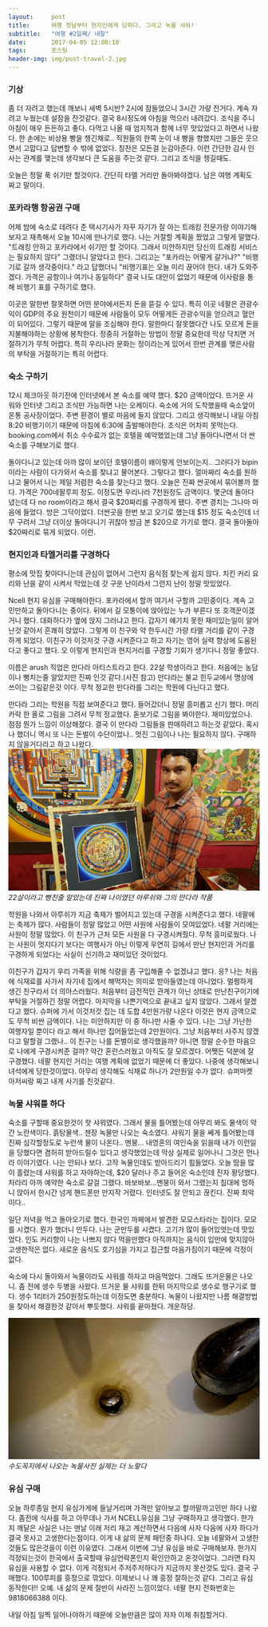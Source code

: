 ```yaml
---          
layout:	    post          
title: 	    여행 첫날부터 현지인에게 당하다. 그리고 녹물 샤워!
subtitle:   "여행 #2일째/ 네팔"          
date:       2017-04-05 12:00:10   
tags:       포스팅          
header-img: img/post-travel-2.jpg
---          
```

  

### 기상
좀 더 자려고 했는데 깨보니 새벽 5시반? 2시에 잠들었으니 3시간 가량 잔거다. 계속 자려고 누웠는데 설잠을 잔것같다. 결국 8시정도에 아침을 먹으러 내려갔다. 조식을 주니 아침이 매우 든든하고 좋다. 다먹고 나올 때 엄지척과 함께 너무 맛있었다고 하면서 나왔다. 한 손에는 비상용 빵을 챙긴채로.. 직원들의 한쪽 눈이 내 빵을 향했지만 그들은 웃으면서 고맙다고 답변할 수 밖에 없었다. 칭찬은 모든걸 눈감아준다. 이런 간단한 감사 인사는 관계를 맺는데 생각보다 큰 도움을 주는것 같다. 그리고 조식을 챙길때도.

오늘은 정말 푹 쉬기만 할것이다. 간단히 타멜 거리만 돌아봐야겠다. 남은 여행 계획도 짜고 말이다.

### 포카라행 항공권 구매
어제 밤에 숙소로 데려다 준 택시기사가 자꾸 자기가 잘 아는 트래킹 전문가랑 이야기해보자고 재촉해서 오늘 10시에 만나기로 했다. 나는 거절할 계획을 짰었고 그렇게 말했다. "트래킹 안하고 포카라에서 쉬기만 할 것이다. 그래서 미안하지만 당신의 트래킹 서비스는 필요하지 않다" 그랬더니 알았다고 한다. 그리고는 "포카라는 어떻게 갈거냐?" "비행기로 갈까 생각중이다." 라고 답했더니 "비행기표는 오늘 미리 끊어야 한다. 내가 도와주겠다. 가격은 공항이나 여기나 동일하다" 결국 나도 대안이 없었기 때문에 이사람을 통해 비행기 표를 구하기로 했다.

이곳은 말한번 잘못하면 어떤 분야에서든지 돈을 뜯길 수 있다. 특히 이곳 네팔은 관광수익이 GDP의 주요 원천이기 때문에 사람들이 모두 어떻게든 관광수익을 얻으려고 혈안이 되어있다. 그렇기 때문에 말을 조심해야 한다. 말한마디 잘못했다간 나도 모르게 돈을 지불해야하는 상황에 봉착한다. 정중히 거절하는 방법이 정말 중요한데 막상 닥치면 거절하기가 무척 어렵다. 특히 우리나라 문화는 정이라는게 있어서 한번 관계를 맺은사람의 부탁을 거절하기는 특히 어렵다.

### 숙소 구하기
12시 체크아웃 하기전에 인터넷에서 본 숙소를 예약 했다. $20 금액이었다. 뜨거운 샤워와 인터넷 그리고 조식만 가능하면 나는 오케이다. 숙소에 거의 도착했을때 숙소앞이 온통 공사장이었다. 주변 환경이 별로 마음에 들지 않았다. 그리고 생각해보니 내일 아침 8:20 비행기이기 때문에 아침에 6:30에 출발해야한다. 조식은 어차피 못먹는다. booking.com에서 취소 수수료가 없는 호텔을 예약했었는데 그냥 돌아다니면서 더 싼 숙소를 구해보기로 했다.

돌아다니고 있는데 아까 많이 보이던 호텔이름이 왜이렇게 안보이는지.. 그러다가 bipin 이라는 사람이 다가와서 숙소를 찾냐고 물어본다. 그렇다고 했다. 얼마짜리 숙소를 원하냐고 물어서 나는 제일 저렴한 숙소를 찾는다고 했다. 오늘은 진짜 싼곳에서 묶어볼까 했다. 가격은 700네팔루피 정도. 이정도면 우리나라 7천원정도 금액이다. 몇군데 돌아다녔는데 다 no room이라고 해서 결국 $20짜리를 구경하게 됐다. 주변 경치는 그나마 마음에 들었다. 방은 그닥이었다. 더싼곳을 한번 보고 오기로 했는데 $15 정도 숙소인데 너무 구려서 그냥 더이상 돌아다니기 귀찮아 방금 본 $20으로 가기로 했다. 결국 돌아돌아 $20짜리로 묶게 되었다. 이런.

### 현지인과 타멜거리를 구경하다
평소에 맛집  찾아다니는데 관심이 없어서 그런지 음식점 찾는게 쉽지 않다. 치킨 커리 요리와 난을 같이 시켜서 막었는데 갓 구운 난이라서 그런지 난이 정말 맛있었다.

Ncell 현지 유심을 구매해야한다. 포카라에서 할까 여기서 구할까 고민중이다. 계속 고민만하고 돌아다니는 중이다. 뒤에서 길 모퉁이에 앉아있는 누가 부른다 또 호객꾼이겠거니 했다. 대화하다가 옆에 앉지 그러냐고 한다. 갑자기 얘기치 못한 재미있는일이 알어난것 같아서 흔쾌히 앉았다. 그렇게 이 친구와 약 한두시간 가량 타멜 거리를 같이 구경하게 되었다. 이친구가 이것저것 구경 시켜준다고 하고 자기는 영어 실력 향상에 도움된다고 좋다고 했다. 오 이렇게 현지인과 현지거리를 구경할 기회가 생기다니 정말 좋았다.

이름은 arush 직업은 만다라 아티스트라고 한다. 22살 학생이라고 한다. 처음에는 농담이나 뻥치는줄 알았지만 진짜 인것 같다.(사진 참고) 만다라는 불교 힌두교에서 명상에 쓰이는 그림같은갓 이다. 무척 정교한 만다라를 그리는 학원에 다닌다고 했다.

만다라 그리는 학원을 직접 보여준다고 했다. 들어갔더니 정말 흥미롭고 신기 했다. 머리카락 한 올로 그림을 그려서 무척 정교했다. 돋보기로 그림을 봐야한다. 재미있었으나. 점점 뭔가 느낌이 이상해졌다. 결국 이 만다라 그림들을 판매하려고 하는것 같았다. 혹시나 했더니 역시 또 나는 돈벌이 수단이었나.. 멋진 그림이나 나는 필요하지 않다. 구매하지 않을거다라고 하고 나왔다.
![arush with mandara](/img/170405-arush.jpg)
*22살이라고 뻥친줄 알았는데 진짜 나이였던 아루쉬와 그의 만다라 작품*

학원을 나와서 아루쉬가 지금 축제가 벌어지고 있는데 구경을 시켜준다고 했다. 네팔에는 축제가 많다. 사람들이 정말 많았고 어떤 사원에 사람들이 모여있었다. 네팔 거리에는 사원이 정말 많았다. 이 친구가 근처 모든 사원을 다 구경시켜줬다. 무척 흥미로웠다. 나는 사원이 멋지다기 보다는 여행사가 아닌 이렇게 우연히 길에서 만난 현지인과 거리를 구경하게 되었다는 사실이 신기하고 재미있던 것이었다.

이친구가 갑자기 우리 가족을 위해 식량을 좀 구입해줄 수 없겠냐고 했다. 응? 나는 처음에 식재료를 사가서 자기네 집에서 해먹자는 의미로 받아들였는데 아니었다. 멀쩡하게 생긴 친구라서 더 의아스러웠다. 처음부터 금전적인 관계가 아닌 상태로 만난친구이기에 부탁을 거절하긴 정말 어렵다. 마지막을 나쁜기억으로 끝내고 싶지 않았다. 그래서 알겠다고 했다. 슈퍼에 가서 이것저것 집는 데 도합 4만원가량 나온다 이것은 현지 금액으로도 무척 비싼 금액이다. 나는 미안하지만 이 중 하나만 사줄 수 있다. 나는 그냥 가난한 여행자일 뿐이다 라고 해서 하나만 집어들었는데 2만원이다. 그냥 처음부터 사주지 않겠다고 말할걸 그랬나.. 이 친구는 나를 돈벌이로 생각했을까? 아니면 정말 순수한 마음으로 나에게 구경시켜준 걸까? 약간 혼란스러웠고 아직도 잘 모르겠다. 어쨋든 덕분에 잘 구경했다. 네팔 현지인 거리는 여행 계획에 없었기 때문에 더 좋았다. 나중에 생각해보니 녀석에게 당한것이었다. 아무리 생각해도 식재료 하나가 2만원일 수가 없다. 슈퍼마켓 아저씨랑 짜고 내게 사기를 친것같다.   

### 녹물 샤워를 하다
숙소를 구할때 중요한것이 핫 샤워였다. 그래서 물을 틀어봤는데 아무리 봐도 물색이 약간 노란색이다. 흙탕물색.. 젠장  녹물만 나오는 숙소였다. 샤워기 물을 쎄게 틀어봤는데 진짜 심각할정도로 누런색 물이 나온다.. 멘붕... 내영혼의 여인숙을 읽을때 내가 이런일을 당했다면 겸허히 받아드릴수 있다고 생각했었는데 막상 실제로 일어나니 그것은 먼나라 이야기였다. 나는 안되나 보다. 고작 녹물인데도 받아드리기 힘들었다. 오늘 땀을 많이 흘렸는데 샤워를 하고 자야하는데, $20 달러나 주고 들어온 숙소인데 진자 황당했다. 차라리 아까 예약한 숙소로 갈걸 그랬다. 바보바보...멘붕이 와서 그랬는지 침대에 멍하니 앉아서 한시간 넘게 핸드폰만 만지작 거렸다. 인터넷도 잘 안되고 끊킨다. 진짜 최악이다..

일단 저녁을 먹고 돌아오기로 했다. 한국인 까페에서 발견한 모모스타라는 집이다. 모모를 시켰다. 뭔가 했더니 만두다. 나는 군만두를 시켰다. 고기가 많이 들어있엇는데 맛있었다. 인도 커리향이 나는 나쁘지 않다 먹을만했다 아직까지는 음식이 입만에 맞지않아 고생한적은 없다. 새로운 음식도 호기심을 가지고 접근할 마음가짐이기 때문에 걱정이 없다.

숙소에 다시 돌아와서 녹물이라도 샤워를 하자고 마음먹었다. 그래도 뜨거운물은 나오니. 좀 전에 생수 두병을 사왔다. 뜨거운 물 샤워를 한뒤 마지막으로 생수로 행구기로 했다. 생수 1리터가 250원정도하는데 이정도면 충분하다. 녹물이 나왔지만 나름 해결방법을 찾아서 해결한것 같아서 뿌듯했다. 샤워를 끝마쳤다. 개운하당.

![](/img/170405-rust-water.jpg)
*수도꼭지에서 나오는 녹물사진 실제는 더 노랗다*


### 유심 구매
오늘 하루종일 현지 유심가게에 들날거리며 가격만 알아보고 할까말까고민만 하다 나왔다. 좀전에 식사를 하고 아무데나 가서 NCELL유심을 그냥 구매하자고 생각했다. 한가지 깨달은 사실은 나는 맨날 이래 저리 재고 계산하면서 다음에 사자 다음에 사자 하다가 결국 못사고 고생한다는점이다. 이게 내 삶의 문제 패턴중 하나다. 오늘 네팔와서 고생한것들도 많은것을이 이런 이유였다. 그래서 이번에 그냥 유심을 바로 구매해보자. 한가지 걱정되는것이 한국에서 출국할때 유심언락폰인지 확인안하고 온것이었다. 그러면 타지 유심을 사용할 수 없다. 이게 걱정되서 주저주저하다가 지금까지 못산것도 있다. 결국 구매했다. 100루피를 흥정으로 깎았다. 이제보니 나 꽤 흥정 잘하는것 같다. 그리고 유심 동작한다!! 오예. 내 삶의 문제 절반이 사라진 느낌이었다. 네팔 현지 전화번호는 9818066388 이다.

내일 아침 일찍 일어나야하기 때문에 오늘만큼은 많이 자자 이제 취침할거다.
